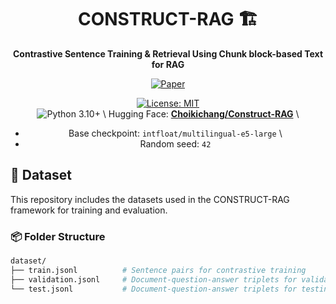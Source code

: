 <div align="center">

# CONSTRUCT-RAG 🏗️  
**Contrastive Sentence Training & Retrieval Using Chunk block-based Text for RAG**  

[![Paper](https://img.shields.io/badge/Paper-SSRN-blue)](https://papers.ssrn.com/sol3/papers.cfm?abstract_id=5205959)

[![License: MIT](https://img.shields.io/badge/License-MIT-yellow.svg)](https://opensource.org/licenses/MIT)  
![Python 3.10+](https://img.shields.io/badge/python-3.10+-blue.svg)
\\
Hugging Face: **[Choikichang/Construct-RAG](https://huggingface.co/Choikichang/Construct-RAG)**
\\
- Base checkpoint: `intfloat/multilingual-e5-large` \\
- Random seed: `42`

</div>

## 📁 Dataset

This repository includes the datasets used in the CONSTRUCT-RAG framework for training and evaluation.

### 📦 Folder Structure

```bash
dataset/
├── train.jsonl          # Sentence pairs for contrastive training
├── validation.jsonl     # Document-question-answer triplets for validation
└── test.jsonl           # Document-question-answer triplets for testing
